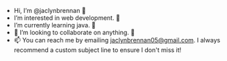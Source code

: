 -  Hi, I’m @jaclynbrennan 👋
-  I’m interested in web development. 👀
-  I’m currently learning java. 🌱
- 💞️ I’m looking to collaborate on anything. 💞️
- 📫 You can reach me by emailing jaclynbrennan05@gmail.com. I always recommend a custom subject line to ensure I don't miss it!

<!---
jaclynbrennan/jaclynbrennan is a ✨ special ✨ repository because its `README.md` (this file) appears on your GitHub profile.
You can click the Preview link to take a look at your changes.
--->
